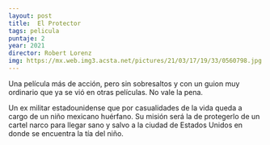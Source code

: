 ```yaml
---
layout: post
title:  El Protector
tags: pelicula
puntaje: 2
year: 2021
director: Robert Lorenz
img: https://mx.web.img3.acsta.net/pictures/21/03/17/19/33/0560798.jpg
---
```


Una película más de acción, pero sin sobresaltos y con un guion muy ordinario que ya se vió en otras películas. No vale la pena.

Un ex militar estadounidense que por casualidades de la vida queda a cargo de un niño mexicano huérfano. Su misión será la de  protegerlo de un cartel narco para llegar sano y salvo a la ciudad de Estados Unidos en donde se encuentra la tía del niño.
